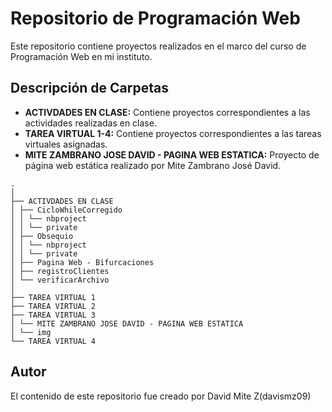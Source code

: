 # Repositorio de Programación Web

Este repositorio contiene proyectos realizados en el marco del curso de Programación Web en mi instituto.

## Descripción de Carpetas

- **ACTIVDADES EN CLASE:** Contiene proyectos correspondientes a las actividades realizadas en clase.
- **TAREA VIRTUAL 1-4:** Contiene proyectos correspondientes a las tareas virtuales asignadas.
- **MITE ZAMBRANO JOSE DAVID - PAGINA WEB ESTATICA:** Proyecto de página web estática realizado por Mite Zambrano José David.

```
.
│
├── ACTIVDADES EN CLASE
│ ├── CicloWhileCorregido
│ │ └── nbproject
│ │ └── private
│ ├── Obsequio
│ │ └── nbproject
│ │ └── private
│ ├── Pagina Web - Bifurcaciones
│ ├── registroClientes
│ └── verificarArchivo
│
├── TAREA VIRTUAL 1
├── TAREA VIRTUAL 2
├── TAREA VIRTUAL 3
│ └── MITE ZAMBRANO JOSE DAVID - PAGINA WEB ESTATICA
│ └── img
└── TAREA VIRTUAL 4

```

## Autor

El contenido de este repositorio fue creado por David Mite Z(davismz09)
